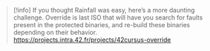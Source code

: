
> [!info] 
> If you thought Rainfall was easy, here’s a more daunting challenge. Override is last ISO that will have you search for faults present in the protected binaries, and re-build these binaries depending on their behavior.
> https://projects.intra.42.fr/projects/42cursus-override

